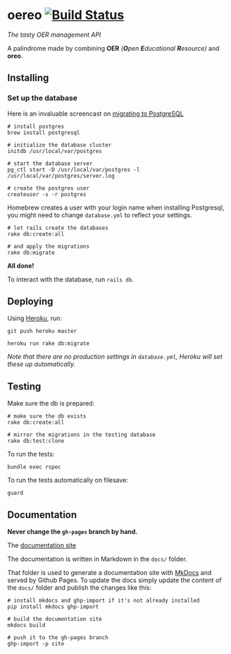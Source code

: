 # oereo [![Build Status](https://travis-ci.org/alcesleo/oereo.png?branch=master)](https://travis-ci.org/alcesleo/oereo)

_The tasty OER management API_

A palindrome made by combining **OER** _(**O**pen **E**ducational **R**esource)_ and **oreo**.

## Installing

### Set up the database

Here is an invaluable screencast on [migrating to PostgreSQL](http://railscasts.com/episodes/342-migrating-to-postgresql)

    # install postgres
    brew install postgresql

    # initialize the database cluster
    initdb /usr/local/var/postgres

    # start the database server
    pg_ctl start -D /usr/local/var/postgres -l /usr/local/var/postgres/server.log

    # create the postgres user
    createuser -s -r postgres


Homebrew creates a user with your login name when installing
Postgresql, you might need to change `database.yml` to
reflect your settings.

    # let rails create the databases
    rake db:create:all

    # and apply the migrations
    rake db:migrate

**All done!**

To interact with the database, run `rails db`.

## Deploying

Using [Heroku](https://www.heroku.com/), run:

    git push heroku master

    heroku run rake db:migrate

_Note that there are no production settings in `database.yml`, Heroku will set these up automatically._

## Testing

Make sure the db is prepared:

    # make sure the db exists
    rake db:create:all

    # mirror the migrations in the testing database
    rake db:test:clone

To run the tests:

    bundle exec rspec

To run the tests automatically on filesave:

    guard


## Documentation

**Never change the `gh-pages` branch by hand.**

The [documentation site](http://alcesleo.github.io/oereo)

The documentation is written in Markdown in the `docs/` folder.

That folder is used to generate a documentation site with [MkDocs](http://www.mkdocs.org/)
and served by Github Pages. To update the docs simply update the content of the `docs/` folder
and publish the changes like this:

    # install mkdocs and ghp-import if it's not already installed
    pip install mkdocs ghp-import

    # build the documentation site
    mkdocs build

    # push it to the gh-pages branch
    ghp-import -p site
